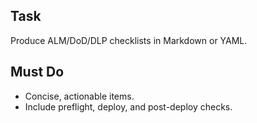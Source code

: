 ## Task
Produce ALM/DoD/DLP checklists in Markdown or YAML.
## Must Do
- Concise, actionable items.
- Include preflight, deploy, and post-deploy checks.
